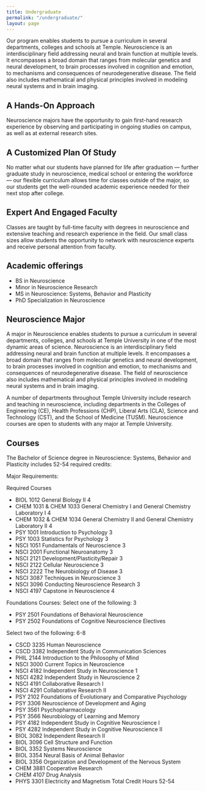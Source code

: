 ```yaml
---
title: Undergraduate
permalink: "/undergraduate/"
layout: page
---
```


Our program enables students to pursue a curriculum in several departments, colleges and schools at Temple. Neuroscience is an interdisciplinary field addressing neural and brain function at multiple levels. It encompasses a broad domain that ranges from molecular genetics and neural development, to brain processes involved in cognition and emotion, to mechanisms and consequences of neurodegenerative disease. The field also includes mathematical and physical principles involved in modeling neural systems and in brain imaging.

## A Hands-On Approach

Neuroscience majors have the opportunity to gain first-hand research experience by observing and participating in ongoing studies on campus, as well as at external research sites.  

## A Customized Plan Of Study

No matter what our students have planned for life after  graduation — further graduate study in neuroscience,  medical school or entering the workforce — our flexible  curriculum allows time for classes outside of the major, so our students get the well-rounded academic experience needed for their next stop after college.

## Expert And Engaged Faculty

Classes are taught by full-time faculty with degrees in  neuroscience and extensive teaching and research  experience in the field. Our small class sizes allow students the opportunity to network with neuroscience experts and receive personal attention from faculty.

## Academic offerings

- BS in Neuroscience
- Minor in Neuroscience Research
- MS in Neuroscience: Systems, Behavior and Plasticity
- PhD Specialization in Neuroscience

## Neuroscience Major

A major in Neuroscience enables students to pursue a curriculum in several departments, colleges, and schools at Temple University in one of the most dynamic areas of science. Neuroscience is an interdisciplinary field addressing neural and brain function at multiple levels. It encompasses a broad domain that ranges from molecular genetics and neural development, to brain processes involved in cognition and emotion, to mechanisms and consequences of neurodegenerative disease. The field of neuroscience also includes mathematical and physical principles involved in modeling neural systems and in brain imaging.

A number of departments throughout Temple University include research and teaching in neuroscience, including departments in the Colleges of Engineering (CE), Health Professions (CHP), Liberal Arts (CLA), Science and Technology (CST), and the School of Medicine (TUSM). Neuroscience courses are open to students with any major at Temple University.

## Courses

The Bachelor of Science degree in Neuroscience:  Systems, Behavior and Plasticity includes 52-54 required credits:

Major Requirements:

Required Courses
- BIOL 1012	General Biology II	4
- CHEM 1031 & CHEM 1033	General Chemistry I and General Chemistry Laboratory I	4
- CHEM 1032 & CHEM 1034	General Chemistry II and General Chemistry Laboratory II	4
- PSY 1001	Introduction to Psychology	3
- PSY 1003	Statistics for Psychology	3
- NSCI 1051	Fundamentals of Neuroscience	3
- NSCI 2001	Functional Neuroanatomy	3
- NSCI 2121	Development/Plasticity/Repair	3
- NSCI 2122	Cellular Neuroscience	3
- NSCI 2222	The Neurobiology of Disease	3
- NSCI 3087	Techniques in Neuroscience	3
- NSCI 3096	Conducting Neuroscience Research	3
- NSCI 4197	Capstone in Neuroscience	4

Foundations Courses:
Select one of the following:	3
- PSY 2501	Foundations of Behavioral Neuroscience
- PSY 2502	Foundations of Cognitive Neuroscience Electives

Select two of the following:	6-8
- CSCD 3235	Human Neuroscience
- CSCD 3382	Independent Study in Communication Sciences
- PHIL 2144	Introduction to the Philosophy of Mind
- NSCI 3000	Current Topics in Neuroscience
- NSCI 4182	Independent Study in Neuroscience 1
- NSCI 4282	Independent Study in Neuroscience 2
- NSCI 4191	Collaborative Research I
- NSCI 4291	Collaborative Research II
- PSY 2102	Foundations of Evolutionary and Comparative Psychology
- PSY 3306	Neuroscience of Development and Aging
- PSY 3561	Psychopharmacology
- PSY 3566	Neurobiology of Learning and Memory
- PSY 4182	Independent Study in Cognitive Neuroscience I
- PSY 4282	Independent Study in Cognitive Neuroscience II
- BIOL 3082	Independent Research II
- BIOL 3096	Cell Structure and Function
- BIOL 3352	Systems Neuroscience
- BIOL 3354	Neural Basis of Animal Behavior
- BIOL 3356	Organization and Development of the Nervous System
- CHEM 3881	Cooperative Research
- CHEM 4107	Drug Analysis
- PHYS 3301	Electricity and Magnetism
Total Credit Hours	52-54
